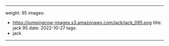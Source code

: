 
---
weight: 95
images:
- https://jumpingcow-images.s3.amazonaws.com/jack/jack_095.png
title: jack 95
date: 2022-10-27
tags:
- jack
---
